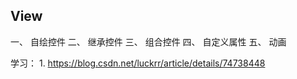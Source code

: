 ## View
一、 自绘控件
二、 继承控件
三、 组合控件
四、 自定义属性
五、 动画

学习：
    1. https://blog.csdn.net/luckrr/article/details/74738448 